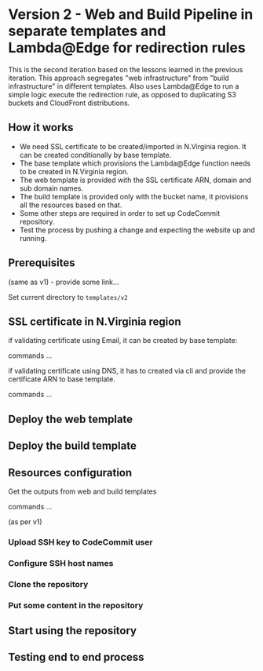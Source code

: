 # Version 2 - Web and Build Pipeline in separate templates and Lambda@Edge for redirection rules

This is the second iteration based on the lessons learned in the previous iteration. This approach segregates "web infrastructure" from "build infrastructure" in different templates. Also uses Lambda@Edge to run a simple logic execute the redirection rule, as opposed to duplicating S3 buckets and CloudFront distributions.

## How it works

* We need SSL certificate to be created/imported in N.Virginia region. It can be created conditionally by base template.
* The base template which provisions the Lambda@Edge function needs to be created in N.Virginia region.
* The web template is provided with the SSL certificate ARN, domain and sub domain names.
* The build template is provided only with the bucket name, it provisions all the resources based on that.
* Some other steps are required in order to set up CodeCommit repository.
* Test the process by pushing a change and expecting the website up and running.

## Prerequisites
(same as v1) - provide some link...


Set current directory to ```templates/v2```

## SSL certificate in N.Virginia region

if validating certificate using Email, it can be created by base template:

commands ...


if validating certificate using DNS, it has to created via cli and provide the certificate ARN to base template.

commands ...

## Deploy the web template


## Deploy the build template


## Resources configuration

Get the outputs from web and build templates

commands ...



(as per v1)
### Upload SSH key to CodeCommit user
### Configure SSH host names
### Clone the repository
### Put some content in the repository
## Start using the repository
## Testing end to end process
